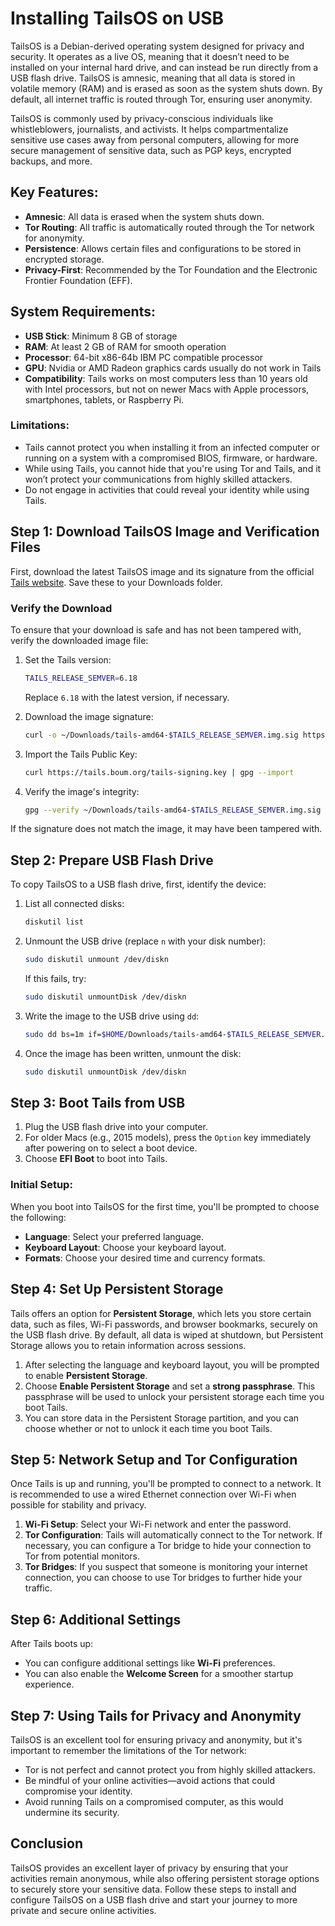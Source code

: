 # Installing TailsOS on USB

TailsOS is a Debian-derived operating system designed for privacy and security. It operates as a live OS, meaning that it doesn’t need to be installed on your internal hard drive, and can instead be run directly from a USB flash drive. TailsOS is amnesic, meaning that all data is stored in volatile memory (RAM) and is erased as soon as the system shuts down. By default, all internet traffic is routed through Tor, ensuring user anonymity.

TailsOS is commonly used by privacy-conscious individuals like whistleblowers, journalists, and activists. It helps compartmentalize sensitive use cases away from personal computers, allowing for more secure management of sensitive data, such as PGP keys, encrypted backups, and more.

## Key Features:
- **Amnesic**: All data is erased when the system shuts down.
- **Tor Routing**: All traffic is automatically routed through the Tor network for anonymity.
- **Persistence**: Allows certain files and configurations to be stored in encrypted storage.
- **Privacy-First**: Recommended by the Tor Foundation and the Electronic Frontier Foundation (EFF).

## System Requirements:
- **USB Stick**: Minimum 8 GB of storage
- **RAM**: At least 2 GB of RAM for smooth operation
- **Processor**: 64-bit x86-64b IBM PC compatible processor
- **GPU**: Nvidia or AMD Radeon graphics cards usually do not work in Tails
- **Compatibility**: Tails works on most computers less than 10 years old with Intel processors, but not on newer Macs with Apple processors, smartphones, tablets, or Raspberry Pi.

### Limitations:
- Tails cannot protect you when installing it from an infected computer or running on a system with a compromised BIOS, firmware, or hardware.
- While using Tails, you cannot hide that you're using Tor and Tails, and it won’t protect your communications from highly skilled attackers.
- Do not engage in activities that could reveal your identity while using Tails.

## Step 1: Download TailsOS Image and Verification Files
First, download the latest TailsOS image and its signature from the official [Tails website](https://tails.net/install/download/index.en.html). Save these to your Downloads folder.

### Verify the Download
To ensure that your download is safe and has not been tampered with, verify the downloaded image file:

1. Set the Tails version:

    ```bash
    TAILS_RELEASE_SEMVER=6.18
    ```

    Replace `6.18` with the latest version, if necessary.

2. Download the image signature:

    ```bash
    curl -o ~/Downloads/tails-amd64-$TAILS_RELEASE_SEMVER.img.sig https://tails.boum.org/torrents/files/tails-amd64-$TAILS_RELEASE_SEMVER.img.sig
    ```

3. Import the Tails Public Key:

    ```bash
    curl https://tails.boum.org/tails-signing.key | gpg --import
    ```

4. Verify the image's integrity:

    ```bash
    gpg --verify ~/Downloads/tails-amd64-$TAILS_RELEASE_SEMVER.img.sig
    ```

If the signature does not match the image, it may have been tampered with.

## Step 2: Prepare USB Flash Drive
To copy TailsOS to a USB flash drive, first, identify the device:

1. List all connected disks:

    ```bash
    diskutil list
    ```

2. Unmount the USB drive (replace `n` with your disk number):

    ```bash
    sudo diskutil unmount /dev/diskn
    ```

    If this fails, try:

    ```bash
    sudo diskutil unmountDisk /dev/diskn
    ```

3. Write the image to the USB drive using `dd`:

    ```bash
    sudo dd bs=1m if=$HOME/Downloads/tails-amd64-$TAILS_RELEASE_SEMVER.img of=/dev/rdiskn
    ```

4. Once the image has been written, unmount the disk:

    ```bash
    sudo diskutil unmountDisk /dev/diskn
    ```

## Step 3: Boot Tails from USB
1. Plug the USB flash drive into your computer.
2. For older Macs (e.g., 2015 models), press the `Option` key immediately after powering on to select a boot device.
3. Choose **EFI Boot** to boot into Tails.

### Initial Setup:
When you boot into TailsOS for the first time, you'll be prompted to choose the following:
- **Language**: Select your preferred language.
- **Keyboard Layout**: Choose your keyboard layout.
- **Formats**: Choose your desired time and currency formats.

## Step 4: Set Up Persistent Storage
Tails offers an option for **Persistent Storage**, which lets you store certain data, such as files, Wi-Fi passwords, and browser bookmarks, securely on the USB flash drive. By default, all data is wiped at shutdown, but Persistent Storage allows you to retain information across sessions.

1. After selecting the language and keyboard layout, you will be prompted to enable **Persistent Storage**.
2. Choose **Enable Persistent Storage** and set a **strong passphrase**. This passphrase will be used to unlock your persistent storage each time you boot Tails.
3. You can store data in the Persistent Storage partition, and you can choose whether or not to unlock it each time you boot Tails.

## Step 5: Network Setup and Tor Configuration
Once Tails is up and running, you'll be prompted to connect to a network. It is recommended to use a wired Ethernet connection over Wi-Fi when possible for stability and privacy.

1. **Wi-Fi Setup**: Select your Wi-Fi network and enter the password.
2. **Tor Configuration**: Tails will automatically connect to the Tor network. If necessary, you can configure a Tor bridge to hide your connection to Tor from potential monitors.
3. **Tor Bridges**: If you suspect that someone is monitoring your internet connection, you can choose to use Tor bridges to further hide your traffic.

## Step 6: Additional Settings
After Tails boots up:
- You can configure additional settings like **Wi-Fi** preferences.
- You can also enable the **Welcome Screen** for a smoother startup experience.

## Step 7: Using Tails for Privacy and Anonymity
TailsOS is an excellent tool for ensuring privacy and anonymity, but it's important to remember the limitations of the Tor network:
- Tor is not perfect and cannot protect you from highly skilled attackers.
- Be mindful of your online activities—avoid actions that could compromise your identity.
- Avoid running Tails on a compromised computer, as this would undermine its security.

## Conclusion
TailsOS provides an excellent layer of privacy by ensuring that your activities remain anonymous, while also offering persistent storage options to securely store your sensitive data. Follow these steps to install and configure TailsOS on a USB flash drive and start your journey to more private and secure online activities.
